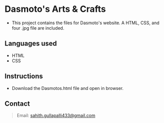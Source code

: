 # Dasmoto's Arts & Crafts
+ This project contains the files for Dasmoto's website. A HTML, CSS, and four .jpg file are included.
## Languages used
+ HTML
+ CSS
## Instructions
+ Download the Dasmotos.html file and open in browser.
## Contact
>   Email: sahith.gullapalli433@gmail.com
